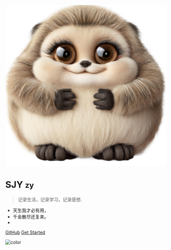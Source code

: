 <!-- _coverpage.md -->

![logo](/_media/logo_4.png)

# SJY <small>zy</small>

> 记录生活，记录学习，记录感想.

- 天生我才必有用，
- 千金散尽还复来。
- 

[GitHub](https://github.com/sjyzy/notes)
[Get Started](/)


<!-- background color -->

![color](#ffffff)

